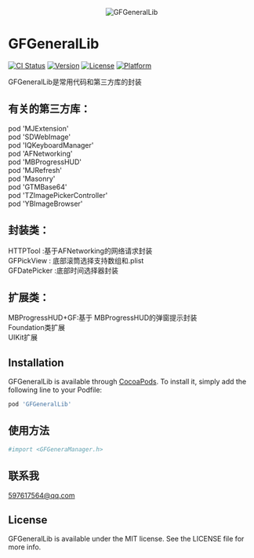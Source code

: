 <p align="center" >
  <img src="http://www.sznews.com/news/pic/2021-05/04/55234442-c265-401e-84e2-7c3a02d76ba8.jpg" alt="GFGeneralLib" title="GFGeneralLib">
</p>


# GFGeneralLib

[![CI Status](https://img.shields.io/travis/597617564@qq.com/GFGeneralLib.svg?style=flat)](https://travis-ci.org/597617564@qq.com/GFGeneralLib)
[![Version](https://img.shields.io/cocoapods/v/GFGeneralLib.svg?style=flat)](https://cocoapods.org/pods/GFGeneralLib)
[![License](https://img.shields.io/cocoapods/l/GFGeneralLib.svg?style=flat)](https://cocoapods.org/pods/GFGeneralLib)
[![Platform](https://img.shields.io/cocoapods/p/GFGeneralLib.svg?style=flat)](https://cocoapods.org/pods/GFGeneralLib)

GFGeneralLib是常用代码和第三方库的封装




## 有关的第三方库：
  pod 'MJExtension'  
  pod 'SDWebImage'  
  pod 'IQKeyboardManager'  
  pod 'AFNetworking'  
  pod 'MBProgressHUD'  
  pod 'MJRefresh'  
  pod 'Masonry'  
  pod 'GTMBase64'  
  pod 'TZImagePickerController'  
  pod 'YBImageBrowser'
  
  ## 封装类：
  HTTPTool :基于AFNetworking的网络请求封装  
  GFPickView : 底部滚筒选择支持数组和.plist  
  GFDatePicker :底部时间选择器封装  

  ## 扩展类：
   MBProgressHUD+GF:基于 MBProgressHUD的弹窗提示封装  
   Foundation类扩展  
   UIKit扩展  

## Installation

GFGeneralLib is available through [CocoaPods](https://cocoapods.org). To install
it, simply add the following line to your Podfile:

```ruby
pod 'GFGeneralLib'
```
## 使用方法

```ruby
#import <GFGeneraManager.h>
```
## 联系我

597617564@qq.com


## License

GFGeneralLib is available under the MIT license. See the LICENSE file for more info.
